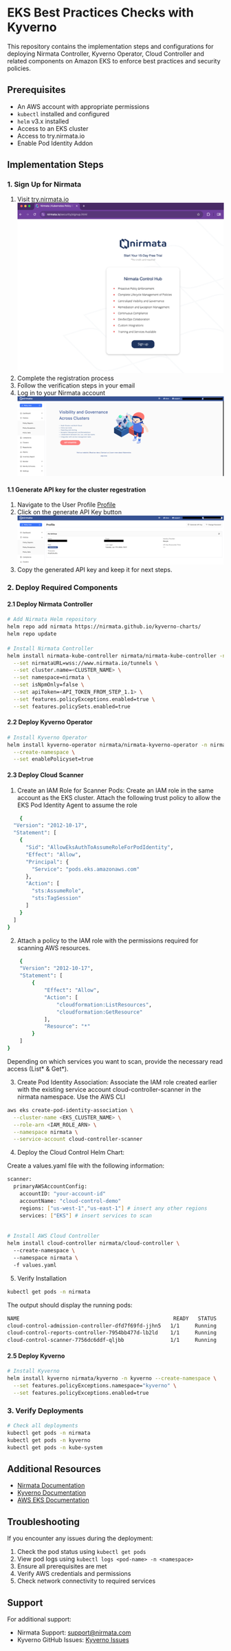 # EKS Best Practices Checks with Kyverno

This repository contains the implementation steps and configurations for deploying Nirmata Controller, Kyverno Operator, Cloud Controller and related components on Amazon EKS to enforce best practices and security policies.

## Prerequisites

- An AWS account with appropriate permissions
- `kubectl` installed and configured
- `helm` v3.x installed
- Access to an EKS cluster
- Access to try.nirmata.io
- Enable Pod Identity Addon

## Implementation Steps

### 1. Sign Up for Nirmata

1. Visit [try.nirmata.io](https://try.nirmata.io)
![Sign Up to Nirmata](images/try-nirmata-io.png)
2. Complete the registration process
3. Follow the verification steps in your email
4. Log in to your Nirmata account
![Nirmata Landing Page](images/nirmata.io.png)

#### 1.1 Generate API key for the cluster regestration

1. Navigate to the User Profile [Profile](https://www.nirmata.io/webclient/#profile)
2. Click on the generate API Key button
![Generate API Key](images/generate-api-key-nirmata.png)
3. Copy the generated API key and keep it for next steps. 



### 2. Deploy Required Components

#### 2.1 Deploy Nirmata Controller

```bash
# Add Nirmata Helm repository
helm repo add nirmata https://nirmata.github.io/kyverno-charts/
helm repo update

# Install Nirmata Controller
helm install nirmata-kube-controller nirmata/nirmata-kube-controller -n nirmata --create-namespace \
  --set nirmataURL=wss://www.nirmata.io/tunnels \
  --set cluster.name=<CLUSTER_NAME> \
  --set namespace=nirmata \
  --set isNpmOnly=false \
  --set apiToken=<API_TOKEN_FROM_STEP_1.1> \
  --set features.policyExceptions.enabled=true \
  --set features.policySets.enabled=true
```

#### 2.2 Deploy Kyverno Operator

```bash
# Install Kyverno Operator
helm install kyverno-operator nirmata/nirmata-kyverno-operator -n nirmata-system \
  --create-namespace \
  --set enablePolicyset=true
```

#### 2.3 Deploy Cloud Scanner

1. Create an IAM Role for Scanner Pods: Create an IAM role in the same account as the EKS cluster. Attach the following trust policy to allow the EKS Pod Identity Agent to assume the role

```bash
    {
  "Version": "2012-10-17",
  "Statement": [
    {
      "Sid": "AllowEksAuthToAssumeRoleForPodIdentity",
      "Effect": "Allow",
      "Principal": {
        "Service": "pods.eks.amazonaws.com"
      },
      "Action": [
        "sts:AssumeRole",
        "sts:TagSession"
      ]
    }
  ]
}

```
2. Attach a policy to the IAM role with the permissions required for scanning AWS resources.

```bash
    {
	"Version": "2012-10-17",
	"Statement": [
		{
			"Effect": "Allow",
			"Action": [
				"cloudformation:ListResources",
				"cloudformation:GetResource"
			],
			"Resource": "*"
		}
	]
}

```
Depending on which services you want to scan, provide the necessary read access (List* & Get*).

3. Create Pod Identity Association: Associate the IAM role created earlier with the existing service account cloud-controller-scanner in the nirmata namespace. Use the AWS CLI

```bash
aws eks create-pod-identity-association \
  --cluster-name <EKS_CLUSTER_NAME> \
  --role-arn <IAM_ROLE_ARN> \
  --namespace nirmata \
  --service-account cloud-controller-scanner
```

4. Deploy the Cloud Control Helm Chart:

Create a values.yaml file with the following information:
```bash
scanner:
  primaryAWSAccountConfig:
    accountID: "your-account-id"
    accountName: "cloud-control-demo"
    regions: ["us-west-1","us-east-1"] # insert any other regions
    services: ["EKS"] # insert services to scan

```

```bash

# Install AWS Cloud Controller
helm install cloud-controller nirmata/cloud-controller \ 
  --create-namespace \ 
  --namespace nirmata \ 
  -f values.yaml
```

5. Verify Installation

```bash
kubectl get pods -n nirmata
```
The output should display the running pods:
```bash
NAME                                                  READY   STATUS    RESTARTS   AGE
cloud-control-admission-controller-dfd7f69fd-jjhn5   1/1     Running   0          17d
cloud-control-reports-controller-7954bb477d-lb2ld    1/1     Running   0          17d
cloud-control-scanner-7756dc6ddf-qljbb               1/1     Running   0          17d
```


#### 2.5 Deploy Kyverno

```bash
# Install Kyverno
helm install kyverno nirmata/kyverno -n kyverno --create-namespace \
  --set features.policyExceptions.namespace="kyverno" \
  --set features.policyExceptions.enabled=true
```

### 3. Verify Deployments

```bash
# Check all deployments
kubectl get pods -n nirmata
kubectl get pods -n kyverno
kubectl get pods -n kube-system
```

## Additional Resources

- [Nirmata Documentation](https://docs.nirmata.com)
- [Kyverno Documentation](https://kyverno.io/docs/)
- [AWS EKS Documentation](https://docs.aws.amazon.com/eks/)

## Troubleshooting

If you encounter any issues during the deployment:

1. Check the pod status using `kubectl get pods`
2. View pod logs using `kubectl logs <pod-name> -n <namespace>`
3. Ensure all prerequisites are met
4. Verify AWS credentials and permissions
5. Check network connectivity to required services

## Support

For additional support:
- Nirmata Support: [support@nirmata.com](mailto:support@nirmata.com)
- Kyverno GitHub Issues: [Kyverno Issues](https://github.com/kyverno/kyverno/issues)
